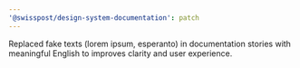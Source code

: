 ```yaml
---
'@swisspost/design-system-documentation': patch
---
```


Replaced fake texts (lorem ipsum, esperanto) in documentation stories with meaningful English to improves clarity and user experience.
